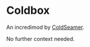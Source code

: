 # Coldbox
An incredimod by [ColdSeamer](https://www.youtube.com/c/ColdSeamerTheIceCube).

No further context needed.